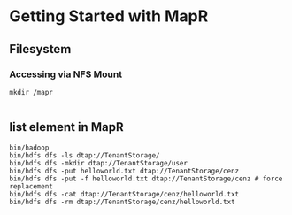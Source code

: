 # Getting Started with MapR

## Filesystem
### Accessing via NFS Mount
```
mkdir /mapr


```

## list element in MapR
```curl
bin/hadoop
bin/hdfs dfs -ls dtap://TenantStorage/
bin/hdfs dfs -mkdir dtap://TenantStorage/user
bin/hdfs dfs -put helloworld.txt dtap://TenantStorage/cenz
bin/hdfs dfs -put -f helloworld.txt dtap://TenantStorage/cenz # force replacement
bin/hdfs dfs -cat dtap://TenantStorage/cenz/helloworld.txt
bin/hdfs dfs -rm dtap://TenantStorage/cenz/helloworld.txt
```
